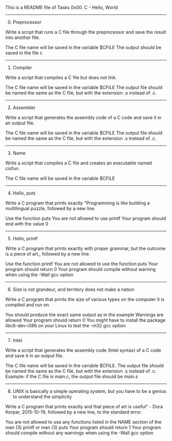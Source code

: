 This is a README file of Tasks 0x00. C - Hello, World

*******************************************************************

0. Preprocessor

Write a script that runs a C file through the preprocessor and save
the result into another file.

The C file name will be saved in the variable $CFILE
The output should be saved in the file c

--------------------------------------------------------------------

1. Compiler

Write a script that compiles a C file but does not link.

The C file name will be saved in the variable $CFILE
The output file should be named the same as the C file, but with 
the extension .o instead of .c.

--------------------------------------------------------------------

2. Assembler

Write a script that generates the assembly code of a C code and 
save it in an output file.

The C file name will be saved in the variable $CFILE
The output file should be named the same as the C file, but with
the extension .s instead of .c.

--------------------------------------------------------------------

3. Name

Write a script that compiles a C file and creates an executable 
named cisfun.

The C file name will be saved in the variable $CFILE

--------------------------------------------------------------------

4. Hello, puts

Write a C program that prints exactly "Programming is like building 
a multilingual puzzle, followed by a new line.

Use the function puts
You are not allowed to use printf
Your program should end with the value 0

--------------------------------------------------------------------

5. Hello, printf

Write a C program that prints exactly with proper grammar, but 
the outcome is a piece of art,, followed by a new line.

Use the function printf
You are not allowed to use the function puts
Your program should return 0
Your program should compile without warning when using the -Wall
gcc option

--------------------------------------------------------------------

6. Size is not grandeur, and territory does not make a nation

Write a C program that prints the size of various types on 
the computer it is compiled and run on.

You should produce the exact same output as in the example
Warnings are allowed
Your program should return 0
You might have to install the package libc6-dev-i386 on your 
Linux to test the -m32 gcc option

--------------------------------------------------------------------

7. Intel

Write a script that generates the assembly code (Intel syntax) 
of a C code and save it in an output file.

The C file name will be saved in the variable $CFILE.
The output file should be named the same as the C file, but with 
the extension .s instead of .c.
Example: if the C file is main.c, the output file should be main.s

--------------------------------------------------------------------

8. UNIX is basically a simple operating system, but you have to 
be a genius to understand the simplicity

Write a C program that prints exactly and that piece of art is 
useful" - Dora Korpar, 2015-10-19, followed by a new line, to 
the standard error.

You are not allowed to use any functions listed in the NAME 
section of the man (3) printf or man (3) puts
Your program should return 1
Your program should compile without any warnings when using 
the -Wall gcc option

